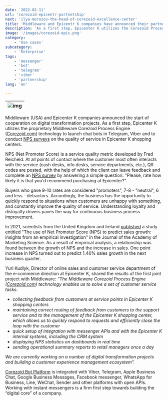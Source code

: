 ```yaml
---
date: '2022-02-11'
url: 'corezoid-epicentr-partnetship'
next: 'ilya-morozov-the-head-of-corezoid-excellence-center'
title: 'Middleware and Epicentr K companies have announced their partnership'
description: 'As a first step, Epicenter K utilizes the Corezoid Process Engine to launch chat bots in Telegram, Viber and to conduct NPS surveys on the quality of service'
image: '/images/corezoid-epic.png'
category:
    - 'Use cases'
subcategory:
	- 'Enterprise'
tags:
    - 'messenger'
    - 'bot'
    - 'telegram'
    - 'viber'
    - 'partnership'
lang: 'en' 

---
```


| ![img](/images/corezoid-epic.png) |
| :---: |

Middleware (USA) and Epicenter K companies announced the start of cooperation on digital transformation projects. As a first step, Epicenter K utilizes the proprietary Middleware Corezoid Process Engine ([Corezoid.com](https://corezoid.com/)) technology to launch chat bots in Telegram, Viber and to conduct [NPS surveys](https://en.wikipedia.org/wiki/Net_promoter_score) on the quality of service in Epicenter K shopping centers.

NPS (Net Promoter Score) is a service quality metric developed by Fred Reicheld. At all points of contact where the customer most often interacts with the service (cash desks, info desks, service departments, etc.), QR codes are posted, with the help of which the client can leave feedback and complete an [NPS survey](https://en.wikipedia.org/wiki/Net_promoter_score) by answering a simple question: "Please, rate how likely it is that you'd recommend purchasing at Epicenter?".

Buyers who gave 9-10 rates are considered "promoters", 7-8 - "neutral", 6 and less - detractors. Accordingly, the business has the opportunity to quickly respond to situations when customers are unhappy with something, and constantly improve the quality of service. Understanding loyalty and disloyalty drivers paves the way for continuous business process improvement.

In 2021, scientists from the United Kingdom and Ireland [published](https://link.springer.com/article/10.1007/s11747-021-00790-2) a study entitled "The use of Net Promoter Score (NPS) to predict sales growth: insights from an empirical investigation" in the Journal of the Academy of Marketing Science. As a result of empirical analysis, a relationship was found between the growth of NPS and the increase in sales. One point increase in NPS turned out to predict 1.46% sales growth in the next business quarter.

Yuri Kudlyk, Director of online sales and customer service department of the e-commerce direction at Epicenter K, shared the results of the first joint project with Middleware: *“The Middleware Corezoid Process Engine ([Corezoid.com](https://corezoid.com/)) technology enables us to solve a set of customer service tasks:*

- *collecting feedback from customers at service points in Epicenter K shopping centers*
- *maintaining correct routing of feedback from customers to the support service and to the management of the Epicenter K shopping center, which allows us to quickly respond to requests and efficiently close the loop with the customer*
- *quick setup of integration with messenger APIs and with the Epicenter K internal systems, including the CRM system*
- *displaying NPS statistics on dashboards in real time*
- *sending operational summary reports to retail managers once a day*

*We are currently working on a number of digital transformation projects and building a customer experience management ecosystem”.*

[Corezoid Bot Platform](https://doc.corezoid.com/v2/docs) is integrated with Viber, Telegram, Apple Business Chat, Google Business Messages, Facebook messenger, WhatsApp for Business, Line, WeChat, Sender and other platforms with open APIs. Working with instant messengers is a firm first step towards building the “digital core” of a company.
